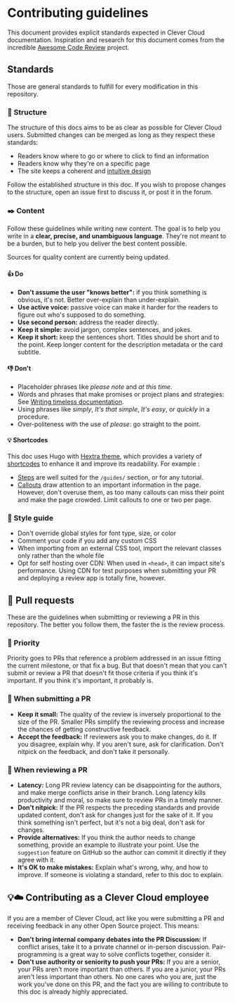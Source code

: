 
# Contributing guidelines

This document provides explicit standards expected in Clever Cloud documentation. Inspiration and research for this document comes from the incredible [Awesome Code Review](https://github.com/joho/awesome-code-review) project. 
## Standards

Those are general standards to fulfill for every modification in this repository.

### 🏯 Structure

The structure of this docs aims to be as clear as possible for Clever Cloud users. Submitted changes can be merged as long as they respect these standards:

- Readers know where to go or where to click to find an information
- Readers know why they're on a specific page
- The site keeps a coherent and [intuitive design](https://www.figma.com/fr/resource-library/ui-design-principles/)

Follow the established structure in this doc. If you wish to propose changes to the structure, open an issue first to discuss it, or post it in the forum.

### ✒️ Content

Follow these guidelines while writing new content. The goal is to help you write in a **clear, precise, and unambiguous language**. They're not meant to be a burden, but to help you deliver the best content possible.

Sources for quality content are currently being updated.

#### 👍 Do

- **Don't assume the user "knows better":** if you think something is obvious, it's not. Better over-explain than under-explain.
- **Use active voice:** passive voice can make it harder for the readers to figure out who's supposed to do something.
- **Use second person:** address the reader directly.
- **Keep it simple:** avoid jargon, complex sentences, and jokes.
- **Keep it short:** keep the sentences short. Titles should be short and to the point. Keep longer content for the description metadata or the card subtitle.

#### 👎 Don't

- Placeholder phrases like _please note_ and _at this time_.
- Words and phrases that make promises or project plans and strategies: See [Writing timeless documentation](https://developers.google.com/style/timeless-documentation).
- Using phrases like _simply_, _It's that simple_, _It's easy_, or _quickly_ in a procedure.
- Over-politeness with the use of _please_: go straight to the point.

#### 💡 Shortcodes

This doc uses Hugo with [Hextra theme](https://imfing.github.io/hextra/), which provides a variety of [shortcodes](https://imfing.github.io/hextra/docs/guide/shortcodes/) to enhance it and improve its readability.
For example :

- [Steps](https://imfing.github.io/hextra/docs/guide/shortcodes/steps/) are well suited for the `/guides/` section, or for any tutorial.
- [Callouts](https://imfing.github.io/hextra/docs/guide/shortcodes/callout/) draw attention to an important information in the page. However, don't overuse them, as too many callouts can miss their point and make the page crowded. Limit callouts to one or two per page.

### 💅 Style guide

- Don't override global styles for font type, size, or color
- Comment your code if you add any custom CSS
- When importing from an external CSS tool, import the relevant classes only rather than the whole file
- Opt for self hosting over CDN: When used in `<head>`, it can impact site's performance. Using CDN for test purposes when submitting your PR and deploying a review app is totally fine, however.

## 🫶 Pull requests

These are the guidelines when submitting or reviewing a PR in this repository. The better you follow them, the faster the is the review process.

### 🚨 Priority

Priority goes to PRs that reference a problem addressed in an issue fitting the current milestone, or that fix a bug. But that doesn't mean that you can't submit or review a PR that doesn't fit those criteria if you think it's important. If you think it's important, it probably is.

### 🫡 When submitting a PR

- **Keep it small:** The quality of the review is inversely proportional to the size of the PR. Smaller PRs simplify the reviewing process and increase the chances of getting constructive feedback.
- **Accept the feedback:** If reviewers ask you to make changes, do it. If you disagree, explain why. If you aren't sure, ask for clarification. Don't nitpick on the feedback, and don't take it personally.

### 🥸 When reviewing a PR

- **Latency:** Long PR review latency can be disappointing for the authors, and make merge conflicts arise in their branch. Long latency kills productivity and moral, so make sure to review PRs in a timely manner.
- **Don't nitpick:** If the PR respects the preceding standards and provide updated content, don't ask for changes just for the sake of it. If you think something isn't perfect, but it's not a big deal, don't ask for changes.
- **Provide alternatives:** If you think the author needs to change something, provide an example to illustrate your point. Use the `suggestion` feature on GitHub so the author can commit it directly if they agree with it.
- **It's OK to make mistakes:** Explain what's wrong, why, and how to improve. If someone is violating a standard, refer to this doc to explain.

## 💡☁️ Contributing as a Clever Cloud employee

If you are a member of Clever Cloud, act like you were submitting a PR and receiving feedback in any other Open Source project. This means:

- **Don't bring internal company debates into the PR Discussion:** If conflict arises, take it to a private channel or in-person discussion. Pair-programming is a great way to solve conflicts together, consider it.
- **Don't use authority or seniority to push your PRs:** If you are a senior, your PRs aren't more important than others. If you are a junior, your PRs aren't less important than others. No one cares who you are, just the work you've done on this PR, and the fact you are willing to contribute to this doc is already highly appreciated.
